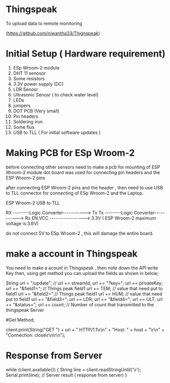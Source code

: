 # Thingspeak 
To upload data to remote monitoring 

(https://github.com/niwantha33/Thignspeak) 

# Initial Setup ( Hardware requirement)

1.  ESp Wroom-2 module 
2.  DHT 11 senosor 
3.  Some resistors 
4.  3.3V power supply (DC) 
5.  LDR Senosr
6.  Ultrasonic Senosr ( to check water level)
7.  LEDs 
8.  jumpers
9.  DOT PCB (Very small)
10. Pin headers
11. Soldering iron 
12. Some flux 
13. USB to TLL ( For initial software updates )

# Making PCB for ESp Wroom-2 
before connecting other sensors need to make a pcb for mounting of ESP Wroom-2 module 
dot board was used for connecting pin headers and the ESP Wroom-2 pins

after connecting ESP Wroom-2 pins and the header , then need to use USB to TLL connector 
for connecting of ESp Wroom-2 and the Laptop.

ESP Wroom-2           USB to TLL

RX --------Logic Converter-----------> Tx
Tx --------Logic Converter-----------> Rx
EN,VCC -----------------> 3.3V ( ESP Wroom-2 maximum voltage is 3.6V) 

do not connect 5V to ESp Wroom-2 , this will damage the entire board. 

# make a account in Thingspeak 

You need to make a acount in Thingspeak , then note down the API write Key 
then, using get method you can upload the fields as shown in below;

String url = "/update";
  // url += streamId;
  url += "?key=";
  url += privateKey;
  url += "&field1="; // Things peak field1
  url += TEM; // value that need  put to field1
  url += "&field2=";// Things peak field1
  url += HUM; // value that need  put to field1
  url += "&field3=";
  url += LDR;
  url += "&field4=";
  url += ULT;
  url += "&status=";
  url += count; // Number of count that transmitted to the thingspeak Server
  
  
#Get Method;
  
  client.print(String("GET ") + url + " HTTP/1.1\r\n" +
  "Host: " + host + "\r\n" +
  "Connection: close\r\n\r\n");
  
# Response from Server 

while (client.available()) {
   String line = client.readStringUntil('\r');
  Serial.print(line); // Server result ( response from server)
  }
  
  








